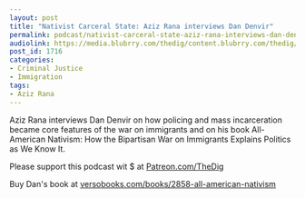 ```yaml
---
layout: post
title: "Nativist Carceral State: Aziz Rana interviews Dan Denvir"
permalink: podcast/nativist-carceral-state-aziz-rana-interviews-dan-denvir
audiolink: https://media.blubrry.com/thedig/content.blubrry.com/thedig/The_Dig-EP_262-Rana-Denvir.mp3
post_id: 1716
categories: 
- Criminal Justice
- Immigration
tags: 
- Aziz Rana
---
```


Aziz Rana interviews Dan Denvir on how policing and mass incarceration became core features of the war on immigrants and on his book 
All-American Nativism: How the Bipartisan War on Immigrants Explains Politics as We Know It.

Please support this podcast wit $ at 
[Patreon.com/TheDig](https://Patreon.com/TheDig)

Buy Dan's book at 
[versobooks.com/books/2858-all-american-nativism](https://versobooks.com/books/2858-all-american-nativism)